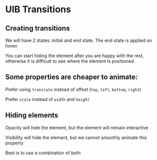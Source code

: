 # UIB Transitions

## Creating transitions

We will have 2 states: initial and end state. The end state is applied on hover.

You can start hiding the element after you are happy with the rest, otherwise it is difficult to see where the element is positioned.

## Some properties are cheaper to animate:

Prefer using `translate` instead of offset (`top`, `left`, `bottom`, `right`)

Prefer `scale` instead of `width` and `height`

## Hiding elements

Opacity will hide the element, but the element will remain interactive

Visibility will hide the element, but we cannot smoothly animate this property

Best is to use a combination of both